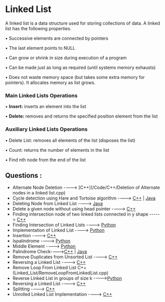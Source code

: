 # Linked List

A linked list is a data structure used for storing collections of data. A linked list has the following
properties.

• Successive elements are connected by pointers

• The last element points to NULL

• Can grow or shrink in size during execution of a program

• Can be made just as long as required (until systems memory exhausts)

• Does not waste memory space (but takes some extra memory for pointers). It allocates memory as list grows.

###  Main Linked Lists Operations

• **Insert:** inserts an element into the list

• **Delete:** removes and returns the specified position element from the list

### Auxiliary Linked Lists Operations

• Delete List: removes all elements of the list (disposes the list)

• Count: returns the number of elements in the list

• Find nth node from the end of the list

## Questions :

* Alternate Node Deletion ----> [C++](/Code/C++/Deletion of Alternate nodes in a linked list.cpp)
* Cycle detection using Hare and Tortoise algorithm ----> [C++](/Code/C++/CycleDetectLinkedList.cpp) | [Java](/Code/Java/Cycle_Detection_In_Linked_List.java)
* Deleting Node from Linked List ----> [Java](/Code/Java/DeleteNodeFromLinkedList.java)
* Delete a given node without using head pointer ----> [C++](/Code/C++/delete_without_head.cpp)
* Finding intersection node of two linked lists connected in y shape -----> [C++](Code/C++/Intersection_point_of_linked_list.cpp)
* Finding Intersection of Linked Lists ----> [Python](/Code/Python/linked_lists_intersection.py)
* Implementation of Linked List ----> [Python](/Code/Python/linked_list.py)
* Insertion ----> [C++](/Code/C++/insertion_in_linked_list.cpp)
* Ispalindrome ----> [Python](/Code/Python/isPalindrome_linked_list.py)
* Middle Element ----> [Python](/Code/Python/middle_element_linked_list.py)
* Palindrome Check---->[C++](/Linked_list/PalindromeCheck.cpp) | [Java](/Linked_list/palindrome_checker.java)
* Remove Duplicates from Unsorted List ----> [C++](/Code/C++/remove_duplicates.cpp)
* Reversing a Linked List ----> [C++](/Code/C++/reverse_a_linked_list.cpp)
* Remove Loop From Linked List C++(Linked_List/RemoveLoopFromLinkedList.cpp)
* Reverse Linked List in groups of size k ---->[Python](/Code/Python/reverse_linkedlist_in_group_of_size_k.py)
* Reversing a Linked List ----> [C++](/Code/C++/reverse_a_linked_list.cpp)
* Splitting ----> [C++](/Code/C++/Splitting_Linked_lists.cpp)
* Unrolled Linked List Implementation ----> [C++](/Code/C++/unrolled_linked_list.cpp)
